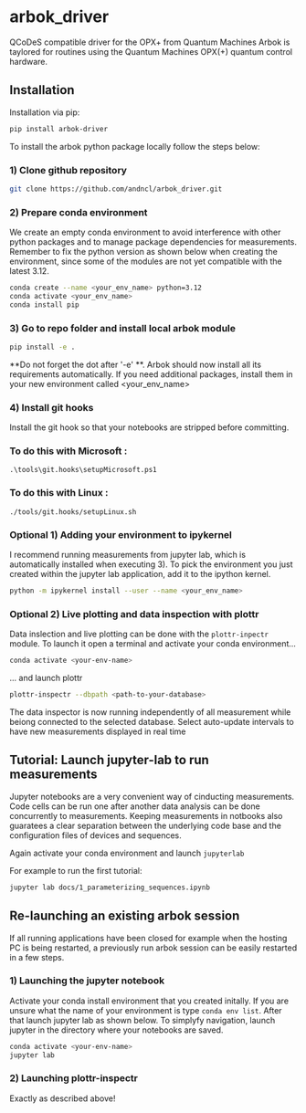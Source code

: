 # arbok_driver
QCoDeS compatible driver for the OPX+ from Quantum Machines
Arbok is taylored for routines using the Quantum Machines OPX(+) quantum control hardware.

## Installation
Installation via pip:

```bash
pip install arbok-driver
```
To install the arbok python package locally follow the steps below:

### 1) Clone github repository
```bash
git clone https://github.com/andncl/arbok_driver.git
```

### 2) Prepare conda environment
We create an empty conda environment to avoid interference with other python packages and to manage package dependencies for measurements. Remember to fix the python version as shown below when creating the environment, since some of the modules are not yet compatible with the latest 3.12.
```bash
conda create --name <your_env_name> python=3.12
conda activate <your_env_name>
conda install pip
```

### 3) Go to repo folder and install local arbok module

```bash
pip install -e .
```
**Do not forget the dot after '-e' **. Arbok should now install
all its requirements automatically. If you need additional
packages, install them in your new environment called <your_env_name>

### 4) Install git hooks
Install the git hook so that your notebooks are stripped before committing.
### To do this with Microsoft :
```
.\tools\git.hooks\setupMicrosoft.ps1
```
### To do this with Linux :
```
./tools/git.hooks/setupLinux.sh
```


### Optional 1) Adding your environment to ipykernel

I recommend running measurements from jupyter lab, which is automatically
installed when executing 3). To pick the environment you just created within
the jupyter lab application, add it to the ipython kernel.

```bash
python -m ipykernel install --user --name <your_env_name>
```
### Optional 2) Live plotting and data inspection with plottr
 Data inslection and live plotting can be done with the `plottr-inpectr` module. To launch it open a terminal and activate your conda environment...
 ```bash
conda activate <your-env-name>
```
... and launch plottr

```bash
plottr-inspectr --dbpath <path-to-your-database>
```
The data inspector is now running independently of all measurement while beiong connected to the selected database. Select auto-update intervals to have new measurements displayed in real time

## Tutorial: Launch jupyter-lab to run measurements

Jupyter notebooks are a very convenient way of cinducting measurements. Code cells can be run one after another data analysis can be done concurrently to measurements. Keeping measurements in notbooks also guaratees a clear separation between the underlying code base and the configuration files of devices and sequences.

Again activate your conda environment and launch `jupyterlab`

For example to run the first tutorial:
```bash
jupyter lab docs/1_parameterizing_sequences.ipynb
```
## Re-launching an existing arbok session
If all running applications have been closed for example when the hosting PC is being restarted, a previously run arbok session can be easily restarted in a few steps.

### 1) Launching the jupyter notebook
Activate your conda install environment that you created initally. If you are unsure what the name of your environment is type `conda env list`. After that launch jupyter lab as shown below. To simplyfy navigation, launch jupyter in the directory where your notebooks are saved.
```bash
conda activate <your-env-name>
jupyter lab
```
### 2) Launching plottr-inspectr
Exactly as described above!



